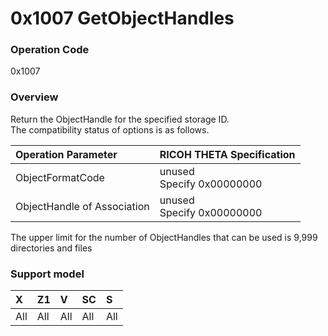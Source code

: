 # 0x1007 GetObjectHandles

### Operation Code

0x1007

### Overview

Return the ObjectHandle for the specified storage ID.  
The compatibility status of options is as follows.

| Operation Parameter | RICOH THETA Specification |
|:--|:--|
| ObjectFormatCode | unused<br>Specify 0x00000000 |
| ObjectHandle of Association | unused<br>Specify 0x00000000 |

The upper limit for the number of ObjectHandles that can be used is 9,999 directories and files

### Support model

| X | Z1 | V | SC | S |
|:--|:--|:--|:--|:--|
| All | All | All | All | All |
